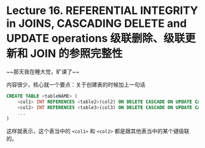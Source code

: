 
Lecture 16\. REFERENTIAL INTEGRITY in JOINS, CASCADING DELETE and UPDATE operations 级联删除、级联更新和 JOIN 的参照完整性
==========================================================================================================


\~\~那天我在睡大觉，旷课了\~\~


内容很少，核心就一个要点：关于创建表的时候加上一句话



```sql
CREATE TABLE <tableNAME> (
    <col1> INT REFERENCES <table2>(col2) ON DELETE CASCADE ON UPDATE CASCADE,
    <col2> INT REFERENCES <table3>(col3) ON DELETE CASCADE ON UPDATE CASCADE,
    ...
)

```

这样就表示，这个表当中的 `<col1>` 和 `<col2>` 都是跟其他表当中的某个键级联的。


